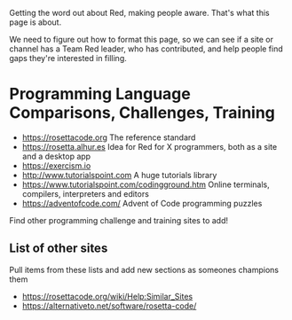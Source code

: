 Getting the word out about Red, making people aware. That's what this page is about.

We need to figure out how to format this page, so we can see if a site or channel has a Team Red leader, who has contributed, and help people find gaps they're interested in filling.

# Programming Language Comparisons, Challenges, Training

- https://rosettacode.org The reference standard
- https://rosetta.alhur.es Idea for Red for X programmers, both as a site and a desktop app
- https://exercism.io
- http://www.tutorialspoint.com A huge tutorials library
- https://www.tutorialspoint.com/codingground.htm Online terminals, compilers, interpreters and editors
- https://adventofcode.com/ Advent of Code programming puzzles

Find other programming challenge and training sites to add!

## List of other sites

Pull items from these lists and add new sections as someones champions them 

- https://rosettacode.org/wiki/Help:Similar_Sites 
- https://alternativeto.net/software/rosetta-code/
